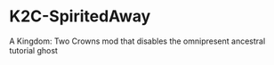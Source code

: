 # K2C-SpiritedAway
A Kingdom: Two Crowns mod that disables the omnipresent ancestral tutorial ghost
